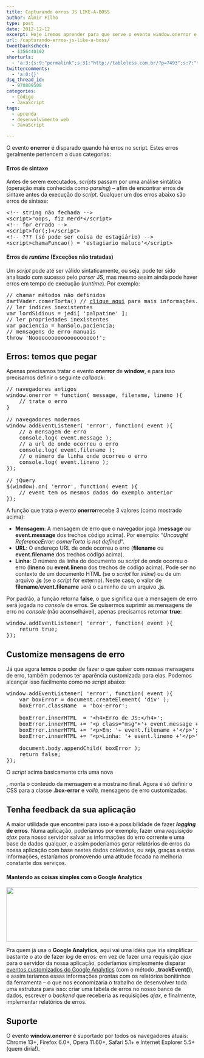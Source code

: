 ```yaml
---
title: Capturando erros JS LIKE-A-BOSS
author: Almir Filho
type: post
date: 2012-12-12
excerpt: Hoje iremos aprender para que serve o evento window.onerror e como tirar proveito desta ótima utilidade.
url: /capturando-erros-js-like-a-boss/
tweetbackscheck:
  - 1356440102
shorturls:
  - 'a:3:{s:9:"permalink";s:31:"http://tableless.com.br/?p=7493";s:7:"tinyurl";s:26:"http://tinyurl.com/d6a2c8a";s:4:"isgd";s:19:"http://is.gd/j0XFrE";}'
twittercomments:
  - 'a:0:{}'
dsq_thread_id:
  - 970809508
categories:
  - Código
  - JavaScript
tags:
  - aprenda
  - desenvolvimento web
  - JavaScript

---
```

O evento **onerror** é disparado quando há erros no script. Estes erros geralmente pertencem a duas categorias:

#### Erros de sintaxe

Antes de serem executados, _scripts_ passam por uma análise sintática (operação mais conhecida como _parsing_) – afim de encontrar erros de sintaxe antes da execução do _script_. Qualquer um dos erros abaixo são erros de sintaxe:

<pre class="lang-javascript">&lt;!-- string não fechada --&gt;
&lt;script&gt;"oops, fiz merd*&lt;/script&gt;
&lt;!-- for errado --&gt;
&lt;script&gt;for(;)&lt;/script&gt;
&lt;!-- ??? (só pode ser coisa de estagiário) --&gt;
&lt;script&gt;chamaFuncao() = 'estagiario maluco'&lt;/script&gt;</pre>

#### Erros de _runtime_ (Exceções não tratadas)

Um _script_ pode até ser válido sintaticamente, ou seja, pode ter sido analisado com sucesso pelo _parser_ JS, mas mesmo assim ainda pode haver erros em tempo de execução (_runtime_). Por exemplo:

<pre class="lang-javascript">// chamar métodos não definidos
dartVader.comerTorta() // <a title="dartVader.comerTorta()" href="http://d.pr/VRVy" target="_blank">clique aqui</a> para mais informações.
// ler índices inexistentes
var lordSidious = jedi[ 'palpatine' ];
// ler propriedades inexistentes
var paciencia = hanSolo.paciencia;
// mensagens de erro manuais
throw 'Noooooooooooooooooooo!';</pre>

## Erros: temos que pegar

Apenas precisamos tratar o evento **onerror** de **window**, e para isso precisamos definir o seguinte _callback_:

<pre>// navegadores antigos
window.onerror = function( message, filename, lineno ){
    // trate o erro
}

// navegadores modernos
window.addEventListener( 'error', function( event ){
    // a mensagem de erro
    console.log( event.message );
    // a url de onde ocorreu o erro
    console.log( event.filename );
    // o número da linha onde ocorreu o erro
    console.log( event.lineno );
});

// jQuery
$(window).on( 'error', function( event ){
    // event tem os mesmos dados do exemplo anterior
});</pre>

A função que trata o evento **onerror**recebe 3 valores (como mostrado acima):

  * **Mensagem**: A mensagem de erro que o navegador joga (**message** ou **event.message** dos trechos código acima). Por exemplo: &#8220;_Uncaught ReferenceError: comerTorta is not defined_&#8220;.
  * **URL**: O endereço URL de onde ocorreu o erro (**filename** ou **event.filename** dos trechos código acima).
  * **Linha**: O número da linha do documento ou _script_ de onde ocorreu o erro (**lineno** ou **event.lineno** dos trechos de código acima). Pode ser no contexto de um documento HTML (se o _script_ for _inline_) ou de um arquivo **.js** (se o _script_ for externo). Neste caso, o valor de **filename**/**event.filename** será o caminho de um arquivo **.js**.

Por padrão, a função retorna **false**, o que significa que a mensagem de erro será jogada no _console_ de erros. Se quisermos suprimir as mensagens de erro no _console_ (não aconselhável), apenas precisamos retornar **true**:

<pre class="lang-javascript">window.addEventListener( 'error', function( event ){
    return true;
});</pre>

## Customize mensagens de erro

Já que agora temos o poder de fazer o que quiser com nossas mensagens de erro, também podemos ter aparência customizada para elas. Podemos alcançar isso facilmente como no _script_ abaixo:

<pre class="lang-javascript">window.addEventListener( 'error', function( event ){
    var boxError = document.createElement( 'div' );
    boxError.className  = 'box-error';

    boxError.innerHTML  = '&lt;h4&gt;Erro de JS:&lt;/h4&gt;';
    boxError.innerHTML += '&lt;p class="msg"&gt;'+ event.message +'&lt;/p&gt;';
    boxError.innerHTML += '&lt;p&gt;Em: '+ event.filename +'&lt;/p&gt;';
    boxError.innerHTML += '&lt;p&gt;Linha: '+ event.lineno +'&lt;/p&gt;';

    document.body.appendChild( boxError );
    return false;
});</pre>

O _script_ acima basicamente cria uma nova **<div>**, monta o conteúdo da mensagem e a mostra no final. Agora é só definir o CSS para a classe **.box-error** e _voilá,_ mensagens de erro customizadas.

## Tenha feedback da sua aplicação

A maior utilidade que encontrei para isso é a possibilidade de fazer **_logging_ de erros**. Numa aplicação, poderíamos por exemplo, fazer uma _requisição_ _ajax_ para nosso servidor salvar as informações do erro corrente e uma base de dados qualquer, e assim poderíamos gerar relatórios de erros da nossa aplicação com base nestes dados coletados, ou seja, graças a estas informações, estaríamos promovendo uma atitude focada na melhoria constante dos serviços.

#### Mantendo as coisas simples com o Google Analytics

[<img class="alignnone size-full wp-image-7566" alt="" src="http://tableless.com.br/wp-content/uploads/2012/12/Final-result.jpg" width="600" height="143" srcset="uploads/2012/12/Final-result.jpg 600w, uploads/2012/12/Final-result-300x71.jpg 300w" sizes="(max-width: 600px) 100vw, 600px" />][1]

Pra quem já usa o **Google Analytics**, aqui vai uma idéia que iria simplificar bastante o ato de fazer _log_ de erros: em vez de fazer uma requisição _ajax_ para o servidor da nossa aplicação, poderíamos simplesmente disparar <a title="Eventos customizados do Google Analytics" href="https://developers.google.com/analytics/devguides/collection/gajs/eventTrackerGuide?hl=pt-PT" target="_blank">eventos customizados do Google Analytics</a> (com o método **_trackEvent()**), e assim teríamos essas informações prontas com os relatórios bonitinhos da ferramenta – o que nos economizaria o trabalho de desenvolver toda uma estrutura para isso: criar uma tabela de erros no nosso banco de dados, escrever o _backend_ que receberia as requisições _ajax,_ e finalmente, implementar relatórios de erros.

## Suporte

O evento **window.onerror** é suportado por todos os navegadores atuais: Chrome 13+, Firefox 6.0+, Opera 11.60+, Safari 5.1+ e Internet Explorer 5.5+ (quem diria!).

 [1]: http://tableless.com.br/wp-content/uploads/2012/12/Final-result.jpg
